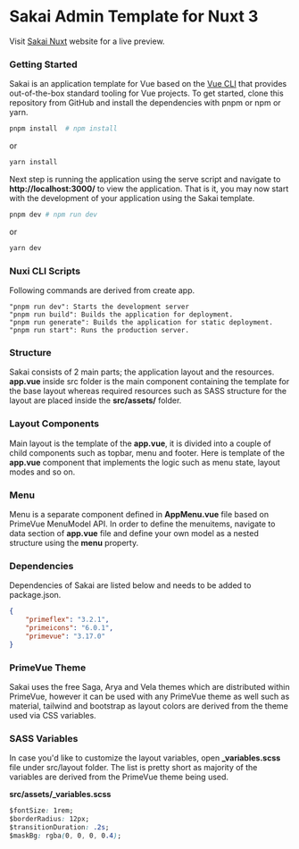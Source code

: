 #  Sakai Admin Template for Nuxt 3  
 
Visit [Sakai Nuxt](https://sakai-nuxt.vercel.app) website for a live preview. 
 
### Getting Started
Sakai is an application template for Vue based on the [Vue CLI](https://cli.vuejs.org/) that provides out-of-the-box standard
tooling for Vue projects. To get started, clone this repository from GitHub and install the dependencies with pnpm or npm or yarn.
                
```bash
pnpm install  # npm install
```

or

```bash
yarn install
```

Next step is running the application using the serve script and navigate to **http://localhost:3000/** to view the application.
That is it, you may now start with the development of your application using the Sakai template.</p>

```bash
pnpm dev # npm run dev
```

or

```bash
yarn dev
```

### Nuxi CLI Scripts
Following commands are derived from create app.
```
"pnpm run dev": Starts the development server
"pnpm run build": Builds the application for deployment.
"pnpm run generate": Builds the application for static deployment.
"pnpm run start": Runs the production server.
```

### Structure
Sakai consists of 2 main parts; the application layout and the resources. **app.vue** inside src folder is the main component containing the template for the base layout whereas required resources such as SASS structure for the layout are placed inside the **src/assets/** folder.</p>

### Layout Components
Main layout is the template of the **app.vue**, it is divided into a couple of child components such as topbar, menu and footer. Here is template of the
**app.vue** component that implements the logic such as menu state, layout modes and so on.

### Menu
Menu is a separate component defined in **AppMenu.vue** file based on PrimeVue MenuModel API. In order to define the menuitems,
navigate to data section of **app.vue** file and define your own model as a nested structure using the **menu** property.

### Dependencies
Dependencies of Sakai are listed below and needs to be added to package.json.

```json
{
    "primeflex": "3.2.1",
    "primeicons": "6.0.1",
    "primevue": "3.17.0"
}
```

### PrimeVue Theme
Sakai uses the free Saga, Arya and Vela themes which are distributed within PrimeVue, however it can be used with any PrimeVue theme as well such as material, tailwind and bootstrap as layout colors are derived from the theme used via CSS variables.

### SASS Variables
In case you'd like to customize the layout variables, open **_variables.scss** file under src/layout folder. The list is pretty short as majority of the variables are derived from the PrimeVue theme being used.

**src/assets/_variables.scss**
```css
$fontSize: 1rem;
$borderRadius: 12px;
$transitionDuration: .2s;
$maskBg: rgba(0, 0, 0, 0.4);
```
